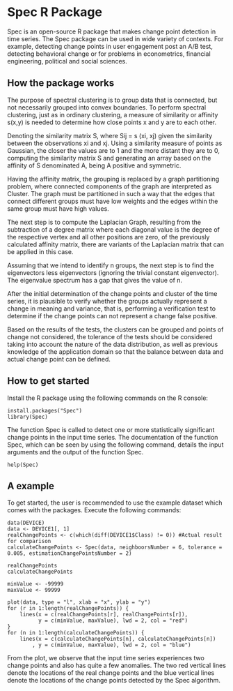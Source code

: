 # Spec R Package

Spec is an open-source R package that makes change point detection in time series. The Spec package can be used in wide variety of contexts. For example, detecting change points in user engagement post an A/B test, detecting behavioral change or for problems in econometrics, financial engineering, political and social sciences.

## How the package works
The purpose of spectral clustering is to group data that is connected, but not necessarily grouped into convex boundaries. To perform spectral clustering, just as in ordinary clustering, a measure of similarity or affinity s(x,y) is needed to determine how close points x and y are to each other.

Denoting the similarity matrix S, where Sij = s (xi, xj) given the similarity between the observations xi and xj. Using a similarity measure of points as Gaussian, the closer the values ​​are to 1 and the more distant they are to 0, computing the similarity matrix S and generating an array based on the affinity of S denominated A, being A positive and symmetric.

Having the affinity matrix, the grouping is replaced by a graph partitioning problem, where connected components of the graph are interpreted as Cluster. The graph must be partitioned in such a way that the edges that connect different groups must have low weights and the edges within the same group must have high values.

The next step is to compute the Laplacian Graph, resulting from the subtraction of a degree matrix where each diagonal value is the degree of the respective vertex and all other positions are zero, of the previously calculated affinity matrix, there are variants of the Laplacian matrix that can be applied in this case.

Assuming that we intend to identify n groups, the next step is to find the eigenvectors less eigenvectors (ignoring the trivial constant eigenvector). The eigenvalue spectrum has a gap that gives the value of n.

After the initial determination of the change points and cluster of the time series, it is plausible to verify whether the groups actually represent a change in meaning and variance, that is, performing a verification test to determine if the change points can not represent a change false positive. 

Based on the results of the tests, the clusters can be grouped and points of change not considered, the tolerance of the tests should be considered taking into account the nature of the data distribution, as well as previous knowledge of the application domain so that the balance between data and actual change point can be defined.

## How to get started
Install the R package using the following commands on the R console:
```
install.packages("Spec")
library(Spec)
```

The function Spec is called to detect one or more statistically significant change points in the input time series. The documentation of the function Spec, which can be seen by using the following command, details the input arguments and the output of the function Spec.

```
help(Spec)
```

## A example
To get started, the user is recommended to use the example dataset which comes with the packages. Execute the following commands:

```
data(DEVICE)
data <- DEVICE1[, 1]
realChangePoints <- c(which(diff(DEVICE1$Class) != 0)) #Actual result for comparison
calculateChangePoints <- Spec(data, neighboorsNumber = 6, tolerance = 0.005, estimationChangePointsNumber = 2)

realChangePoints
calculateChangePoints

minValue <- -99999
maxValue <- 99999

plot(data, type = "l", xlab = "x", ylab = "y")
for (r in 1:length(realChangePoints)) {
    lines(x = c(realChangePoints[r], realChangePoints[r]),
          y = c(minValue, maxValue), lwd = 2, col = "red")
}
for (n in 1:length(calculateChangePoints)) {
    lines(x = c(calculateChangePoints[n], calculateChangePoints[n])
        , y = c(minValue, maxValue), lwd = 2, col = "blue")
```

From the plot, we observe that the input time series experiences two change points and also has quite a few anomalies. The two red vertical lines denote the locations of the real change points and the blue vertical lines denote the locations of the change points detected by the Spec algorithm. 
